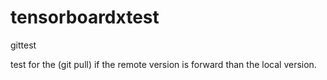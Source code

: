 # tensorboardxtest
gittest



test for the (git pull) if the remote version is forward than the local version.
